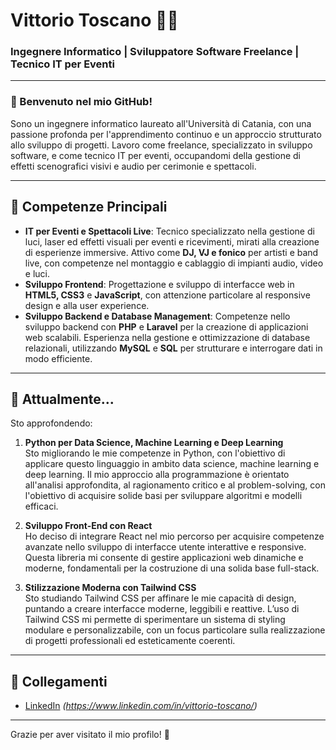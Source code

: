 # Vittorio Toscano 👨‍💻

### Ingegnere Informatico | Sviluppatore Software Freelance | Tecnico IT per Eventi

---

### 👋 Benvenuto nel mio GitHub!
Sono un ingegnere informatico laureato all'Università di Catania, con una passione profonda per l'apprendimento continuo e un approccio strutturato allo sviluppo di progetti. Lavoro come freelance, specializzato in sviluppo software, e come tecnico IT per eventi, occupandomi della gestione di effetti scenografici visivi e audio per cerimonie e spettacoli.

---

## 📌 Competenze Principali

- **IT per Eventi e Spettacoli Live**: Tecnico specializzato nella gestione di luci, laser ed effetti visuali per eventi e ricevimenti, mirati alla creazione di esperienze immersive. Attivo come **DJ, VJ e fonico** per artisti e band live, con competenze nel montaggio e cablaggio di impianti audio, video e luci.
- **Sviluppo Frontend**: Progettazione e sviluppo di interfacce web in **HTML5, CSS3** e **JavaScript**, con attenzione particolare al responsive design e alla user experience.
- **Sviluppo Backend e Database Management**: Competenze nello sviluppo backend con **PHP** e **Laravel** per la creazione di applicazioni web scalabili. Esperienza nella gestione e ottimizzazione di database relazionali, utilizzando **MySQL** e **SQL** per strutturare e interrogare dati in modo efficiente.

---

## 🌱 Attualmente...
Sto approfondendo:

1. **Python per Data Science, Machine Learning e Deep Learning**  
   Sto migliorando le mie competenze in Python, con l'obiettivo di applicare questo linguaggio in ambito data science, machine learning e deep learning. Il mio approccio alla programmazione è orientato all'analisi approfondita, al ragionamento critico e al problem-solving, con l'obiettivo di acquisire solide basi per sviluppare algoritmi e modelli efficaci.

2. **Sviluppo Front-End con React**  
   Ho deciso di integrare React nel mio percorso per acquisire competenze avanzate nello sviluppo di interfacce utente interattive e responsive. Questa libreria mi consente di gestire applicazioni web dinamiche e moderne, fondamentali per la costruzione di una solida base full-stack.

3. **Stilizzazione Moderna con Tailwind CSS**  
   Sto studiando Tailwind CSS per affinare le mie capacità di design, puntando a creare interfacce moderne, leggibili e reattive. L’uso di Tailwind CSS mi permette di sperimentare un sistema di styling modulare e personalizzabile, con un focus particolare sulla realizzazione di progetti professionali ed esteticamente coerenti.
---

## 🔗 Collegamenti
- [LinkedIn](https://www.linkedin.com) _(https://www.linkedin.com/in/vittorio-toscano/)_

---

Grazie per aver visitato il mio profilo! 🚀
